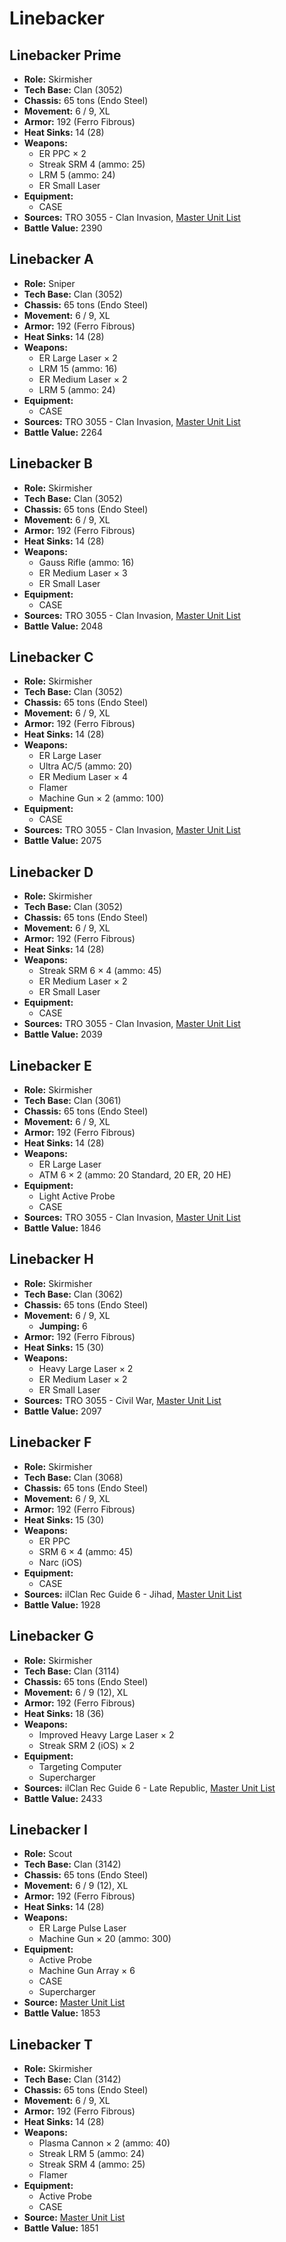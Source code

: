 # Linebacker
## Linebacker Prime
- **Role:** Skirmisher
- **Tech Base:** Clan (3052)
- **Chassis:** 65 tons (Endo Steel)
- **Movement:** 6 / 9, XL
- **Armor:** 192 (Ferro Fibrous)
- **Heat Sinks:** 14 (28)
- **Weapons:**
  - ER PPC × 2
  - Streak SRM 4 (ammo: 25)
  - LRM 5 (ammo: 24)
  - ER Small Laser
- **Equipment:**
  - CASE
- **Sources:** TRO 3055 - Clan Invasion, [Master Unit List](http://masterunitlist.info/Unit/Details/1892/linebacker-prime)
- **Battle Value:** 2390

## Linebacker A
- **Role:** Sniper
- **Tech Base:** Clan (3052)
- **Chassis:** 65 tons (Endo Steel)
- **Movement:** 6 / 9, XL
- **Armor:** 192 (Ferro Fibrous)
- **Heat Sinks:** 14 (28)
- **Weapons:**
  - ER Large Laser × 2
  - LRM 15 (ammo: 16)
  - ER Medium Laser × 2
  - LRM 5 (ammo: 24)
- **Equipment:**
  - CASE
- **Sources:** TRO 3055 - Clan Invasion, [Master Unit List](http://masterunitlist.info/Unit/Details/1886/linebacker-a)
- **Battle Value:** 2264

## Linebacker B
- **Role:** Skirmisher
- **Tech Base:** Clan (3052)
- **Chassis:** 65 tons (Endo Steel)
- **Movement:** 6 / 9, XL
- **Armor:** 192 (Ferro Fibrous)
- **Heat Sinks:** 14 (28)
- **Weapons:**
  - Gauss Rifle (ammo: 16)
  - ER Medium Laser × 3
  - ER Small Laser
- **Equipment:**
  - CASE
- **Sources:** TRO 3055 - Clan Invasion, [Master Unit List](http://masterunitlist.info/Unit/Details/1887/linebacker-b)
- **Battle Value:** 2048

## Linebacker C
- **Role:** Skirmisher
- **Tech Base:** Clan (3052)
- **Chassis:** 65 tons (Endo Steel)
- **Movement:** 6 / 9, XL
- **Armor:** 192 (Ferro Fibrous)
- **Heat Sinks:** 14 (28)
- **Weapons:**
  - ER Large Laser
  - Ultra AC/5 (ammo: 20)
  - ER Medium Laser × 4
  - Flamer
  - Machine Gun × 2 (ammo: 100)
- **Equipment:**
  - CASE
- **Sources:** TRO 3055 - Clan Invasion, [Master Unit List](http://masterunitlist.info/Unit/Details/1888/linebacker-c)
- **Battle Value:** 2075

## Linebacker D
- **Role:** Skirmisher
- **Tech Base:** Clan (3052)
- **Chassis:** 65 tons (Endo Steel)
- **Movement:** 6 / 9, XL
- **Armor:** 192 (Ferro Fibrous)
- **Heat Sinks:** 14 (28)
- **Weapons:**
  - Streak SRM 6 × 4 (ammo: 45)
  - ER Medium Laser × 2
  - ER Small Laser
- **Equipment:**
  - CASE
- **Sources:** TRO 3055 - Clan Invasion, [Master Unit List](http://masterunitlist.info/Unit/Details/1889/linebacker-d)
- **Battle Value:** 2039

## Linebacker E
- **Role:** Skirmisher
- **Tech Base:** Clan (3061)
- **Chassis:** 65 tons (Endo Steel)
- **Movement:** 6 / 9, XL
- **Armor:** 192 (Ferro Fibrous)
- **Heat Sinks:** 14 (28)
- **Weapons:**
  - ER Large Laser
  - ATM 6 × 2 (ammo: 20 Standard, 20 ER, 20 HE)
- **Equipment:**
  - Light Active Probe
  - CASE
- **Sources:** TRO 3055 - Clan Invasion, [Master Unit List](http://masterunitlist.info/Unit/Details/1890/linebacker-e)
- **Battle Value:** 1846

## Linebacker H
- **Role:** Skirmisher
- **Tech Base:** Clan (3062)
- **Chassis:** 65 tons (Endo Steel)
- **Movement:** 6 / 9, XL
  - **Jumping:** 6
- **Armor:** 192 (Ferro Fibrous)
- **Heat Sinks:** 15 (30)
- **Weapons:**
  - Heavy Large Laser × 2
  - ER Medium Laser × 2
  - ER Small Laser
- **Sources:** TRO 3055 - Civil War, [Master Unit List](http://masterunitlist.info/Unit/Details/1891/linebacker-h)
- **Battle Value:** 2097

## Linebacker F
- **Role:** Skirmisher
- **Tech Base:** Clan (3068)
- **Chassis:** 65 tons (Endo Steel)
- **Movement:** 6 / 9, XL
- **Armor:** 192 (Ferro Fibrous)
- **Heat Sinks:** 15 (30)
- **Weapons:**
  - ER PPC
  - SRM 6 × 4 (ammo: 45)
  - Narc (iOS)
- **Equipment:**
  - CASE
- **Sources:** ilClan Rec Guide 6 - Jihad, [Master Unit List](http://masterunitlist.info/Unit/Details/4523/linebacker-f)
- **Battle Value:** 1928

## Linebacker G
- **Role:** Skirmisher
- **Tech Base:** Clan (3114)
- **Chassis:** 65 tons (Endo Steel)
- **Movement:** 6 / 9 (12), XL
- **Armor:** 192 (Ferro Fibrous)
- **Heat Sinks:** 18 (36)
- **Weapons:**
  - Improved Heavy Large Laser × 2
  - Streak SRM 2 (iOS) × 2
- **Equipment:**
  - Targeting Computer
  - Supercharger
- **Sources:** ilClan Rec Guide 6 - Late Republic, [Master Unit List](http://masterunitlist.info/Unit/Details/6880/linebacker-g)
- **Battle Value:** 2433

## Linebacker I
- **Role:** Scout
- **Tech Base:** Clan (3142)
- **Chassis:** 65 tons (Endo Steel)
- **Movement:** 6 / 9 (12), XL
- **Armor:** 192 (Ferro Fibrous)
- **Heat Sinks:** 14 (28)
- **Weapons:**
  - ER Large Pulse Laser
  - Machine Gun × 20 (ammo: 300)
- **Equipment:**
  - Active Probe
  - Machine Gun Array × 6
  - CASE
  - Supercharger
- **Source:** [Master Unit List](http://masterunitlist.info/Unit/Details/7525/linebacker-i)
- **Battle Value:** 1853

## Linebacker T
- **Role:** Skirmisher
- **Tech Base:** Clan (3142)
- **Chassis:** 65 tons (Endo Steel)
- **Movement:** 6 / 9, XL
- **Armor:** 192 (Ferro Fibrous)
- **Heat Sinks:** 14 (28)
- **Weapons:**
  - Plasma Cannon × 2 (ammo: 40)
  - Streak LRM 5 (ammo: 24)
  - Streak SRM 4 (ammo: 25)
  - Flamer
- **Equipment:**
  - Active Probe
  - CASE
- **Source:** [Master Unit List](http://masterunitlist.info/Unit/Details/7526/linebacker-t)
- **Battle Value:** 1851

